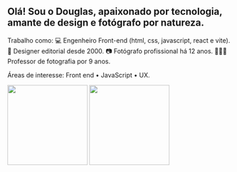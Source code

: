 ## Olá! Sou o Douglas, apaixonado por tecnologia, amante de design e fotógrafo por natureza.

Trabalho como: 
💻 Engenheiro Front-end (html, css, javascript, react e vite). 
📕 Designer editorial desde 2000. 
📷 Fotógrafo profissional há 12 anos. 
👨🏻‍🏫 Professor de fotografia por 9 anos.

Áreas de interesse: Front end • JavaScript • UX.

<img height="180em" src="https://github-readme-stats.vercel.app/api?username=douglasjose3&show_icons=true&theme=dracula&include_all_commits=true&count_private=true"/>
<img height="180em" src="https://github-readme-stats.vercel.app/api/top-langs/?username=douglasjose3&layout=compact&langs_count=7&theme=dracula"/>



<!--
![GitHub stats](https://github-readme-stats.vercel.app/api?username=douglasjose3&theme=radical_icons=true)
[![Top Langs](https://github-readme-stats.vercel.app/api/top-langs/?username=douglasjose3&layout=compact)](https://github.com/douglasjose3/github-readme-stats)
-->
